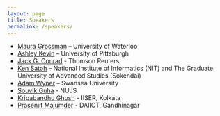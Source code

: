 ```yaml
---
layout: page
title: Speakers
permalink: /speakers/
---
```


- [Maura Grossman](https://grossman.uwaterloo.ca/)  – University of Waterloo
- [Ashley Kevin](https://www.law.pitt.edu/people/kevin-ashley) – University of Pittsburgh
- [Jack G. Conrad](https://www.conradweb.org/~jackg/) - Thomson Reuters
- [Ken Satoh](https://research.nii.ac.jp/~ksatoh/) – National Institute of Informatics (NIT) and  The Graduate University of Advanced Studies (Sokendai)
- [Adam Wyner](https://www.swansea.ac.uk/staff/a.z.wyner/) – Swansea University
- [Souvik Guha](https://www.nujs.edu/faculty/dr-shouvik-kumar-guha/) -  NUJS
- [Kripabandhu Ghosh](https://www.iiserkol.ac.in/web/en/people/faculty/cds/kripaghosh/) - IISER, Kolkata
- [Prasenjit Majumder](https://www.daiict.ac.in/faculty-details/267) - DAIICT, Gandhinagar

